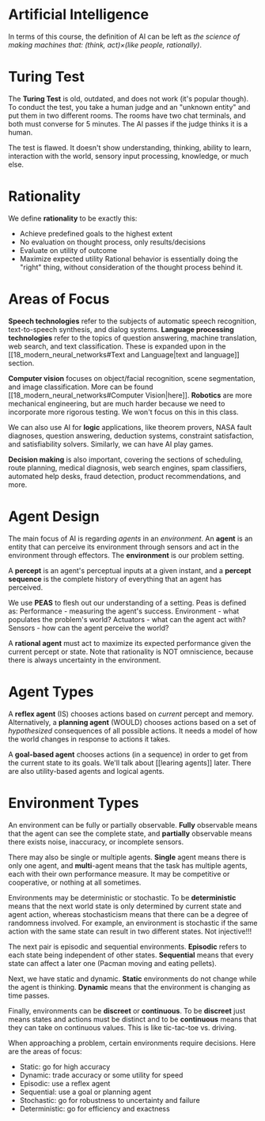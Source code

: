 # Artificial Intelligence
In terms of this course, the definition of AI can be left as *the science of making machines that: (think, act)$\times$(like people, rationally)*. 

# Turing Test

The **Turing Test** is old, outdated, and does not work (it's popular though). To conduct the test, you take a human judge and an "unknown entity" and put them in two different rooms. The rooms have two chat terminals, and both must converse for 5 minutes. The AI passes if the judge thinks it is a human. 

The test is flawed. It doesn't show understanding, thinking, ability to learn, interaction with the world, sensory input processing, knowledge, or much else. 

# Rationality

We define **rationality** to be exactly this:
- Achieve predefined goals to the highest extent
- No evaluation on thought process, only results/decisions
- Evaluate on utility of outcome
- Maximize expected utility
Rational behavior is essentially doing the "right" thing, without consideration of the thought process behind it. 

# Areas of Focus
**Speech technologies** refer to the subjects of automatic speech recognition, text-to-speech synthesis, and dialog systems. **Language processing technologies** refer to the topics of question answering, machine translation, web search, and text classification. 
These is expanded upon in the [[18_modern_neural_networks#Text and Language|text and language]] section. 

**Computer vision** focuses on object/facial recognition, scene segmentation, and image classification. More can be found [[18_modern_neural_networks#Computer Vision|here]].
**Robotics** are more mechanical engineering, but are much harder because we need to incorporate more rigorous testing. We won't focus on this in this class. 

We can also use AI for **logic** applications, like theorem provers, NASA fault diagnoses, question answering, deduction systems, constraint satisfaction, and satisfiability solvers. Similarly, we can have AI play games. 

**Decision making** is also important, covering the sections of scheduling, route planning, medical diagnosis, web search engines, spam classifiers, automated help desks, fraud detection, product recommendations, and more. 

# Agent Design

The main focus of AI is regarding *agents* in an *environment*. An **agent** is an entity that can perceive its environment through sensors and act in the environment through effectors. The **environment** is our problem setting. 

A **percept** is an agent's perceptual inputs at a given instant, and a **percept sequence** is the complete history of everything that an agent has perceived. 

We use **PEAS** to flesh out our understanding of a setting. Peas is defined as: 
Performance - measuring the agent's success. 
Environment - what populates the problem's world?
Actuators - what can the agent act with?
Sensors - how can the agent perceive the world?

A **rational agent** must act to maximize its expected performance given the current percept or state. Note that rationality is NOT omniscience, because there is always uncertainty in the environment. 

# Agent Types

A **reflex agent** (IS) chooses actions based on *current* percept and memory. 
Alternatively, a **planning agent** (WOULD) chooses actions based on a set of *hypothesized* consequences of all possible actions. It needs a model of how the world changes in response to actions it takes. 

A **goal-based agent** chooses actions (in a sequence) in order to get from the current state to its goals. 
We'll talk about [[learing agents]] later. There are also utility-based agents and logical agents. 

# Environment Types

An environment can be fully or partially observable. **Fully** observable means that the agent can see the complete state, and **partially** observable means there exists noise, inaccuracy, or incomplete sensors. 

There may also be single or multiple agents. **Single** agent means there is only one agent, and **multi**-agent means that the task has multiple agents, each with their own performance measure. It may be competitive or cooperative, or nothing at all sometimes. 

Environments may be deterministic or stochastic. To be **deterministic** means that the next world state is only determined by current state and agent action, whereas stochasticism means that there can be a degree of randomness involved. For example, an environment is stochastic if the same action with the same state can result in two different states. Not injective!!!

The next pair is episodic and sequential environments. **Episodic** refers to each state being independent of other states. **Sequential** means that every state can affect a later one (Pacman moving and eating pellets). 

Next, we have static and dynamic. **Static** environments do not change while the agent is thinking. **Dynamic** means that the environment is changing as time passes. 

Finally, environments can be **discreet** or **continuous**. To be **discreet** just means states and actions must be distinct and to be **continuous** means that they can take on continuous values. This is like tic-tac-toe vs. driving. 

When approaching a problem, certain environments require decisions. Here are the areas of focus:
- Static: go for high accuracy
- Dynamic: trade accuracy or some utility for speed
- Episodic: use a reflex agent
- Sequential: use a goal or planning agent
- Stochastic: go for robustness to uncertainty and failure
- Deterministic: go for efficiency and exactness